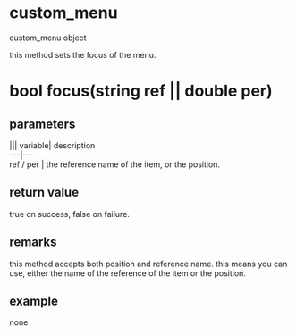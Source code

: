 # custom_menu

custom_menu object

  


this method sets the focus of the menu.

# bool focus(string ref || double per)

## parameters

||| variable| description  
---|---  
ref / per | the reference name of the item, or the position.  
  
## return value

true on success, false on failure.

## remarks

this method accepts both position and reference name. this means you can use, either the name of the reference of the item or the position.

## example

none
